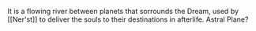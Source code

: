 It is a flowing river between planets that sorrounds the Dream, used by [[Ner'st]] to deliver the souls to their destinations in afterlife.
Astral Plane?